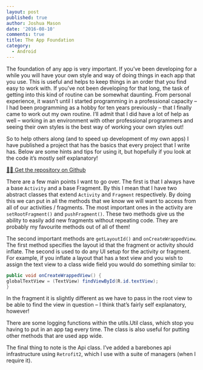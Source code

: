 ```yaml
---
layout: post
published: true
author: Joshua Mason
date: '2016-08-10'
comments: true
title: The App Foundation
category:
  - Android
---
```

The foundation of any app is very important. If you’ve been developing for a while you will have your own style and way of doing things in each app that you use. This is useful and helps to keep things in an order that you find easy to work with. If you’ve not been developing for that long, the task of getting into this kind of routine can be somewhat daunting. From personal experience, it wasn’t until I started programming in a professional capacity – I had been programming as a hobby for ten years previously – that I finally came to work out my own routine. I’ll admit that I did have a lot of help as well – working in an environment with other professional programmers and seeing their own styles is the best way of working your own styles out!

So to help others along (and to speed up development of my own apps) I have published a project that has the basics that every project that I write has. Below are some hints and tips for using it, but hopefully if you look at the code it’s mostly self explanatory!

<p class="text-center">
  <a role="button" class="btn btn-primary btn-lg" href="https://github.com/Geekhole/Foundations">
    👩‍💻 Get the repository on Github
  </a>
</p>

There are a few main points I want to go over. The first is that I always have a base `Activity` and a base Fragment. By this I mean that I have two abstract classes that extend `Activity` and `Fragment` respectively. By doing this we can put in all the methods that we know we will want to access from all of our activities / fragments. The most important ones in the activity are `setRootFragment()` and `pushFragment()`. These two methods give us the ability to easily add new fragments without repeating code. They are probably my favourite methods out of all of them!

The second important methods are `getLayoutId()` and `onCreateWrappedView`. The first method specifies the layout id that the fragment or activity should inflate. The second is used to do any UI setup for the activity or fragment. For example, if you inflate a layout that has a text view and you wish to assign the text view to a class wide field you would do something similar to:

```java
public void onCreateWrappedView() {
globalTextView = (TextView) findViewById(R.id.textView);
}
```

In the fragment it is slightly different as we have to pass in the root view to be able to find the view in question – I think that’s fairly self explanatory, however!

There are some logging functions within the utils.Util class, which stop you having to put in an app tag every time. The class is also useful for putting other methods that are used app wide.

The final thing to note is the Api class. I’ve added a barebones api infrastructure using `Retrofit2`, which I use with a suite of managers (when I require it).
